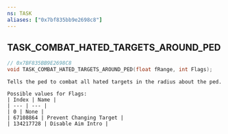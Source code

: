 ```yaml
---
ns: TASK
aliases: ["0x7bf835bb9e2698c8"]
---
```

## TASK_COMBAT_HATED_TARGETS_AROUND_PED

```c
// 0x7BF835BB9E2698C8
void TASK_COMBAT_HATED_TARGETS_AROUND_PED(float fRange, int Flags);
```

```
Tells the ped to combat all hated targets in the radius about the ped.

Possible values for Flags:
| Index | Name |
| --- | --- |
| 0 | None |
| 67108864 | Prevent Changing Target |
| 134217728 | Disable Aim Intro |
```
